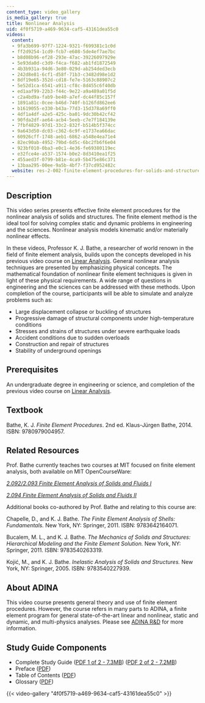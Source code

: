 ```yaml
---
content_type: video_gallery
is_media_gallery: true
title: Nonlinear Analysis
uid: 4f0f5719-a469-9634-caf5-43161dea55c0
videos:
  content:
  - 9fa3b699-97f7-1224-9321-f699381c1c0d
  - ff2d9254-1cd9-fcb7-e608-5de4ef7ae7bc
  - b8d08b96-ef28-293e-47ac-39226097929e
  - 5e93da0d-c3d9-f4ca-f682-ab1fd1872549
  - 4b3b931a-94d6-3e80-029d-ab254ded3ecb
  - 242d8e81-6cf1-d58f-71b3-c3482d98e1d2
  - 8df19e65-352d-cd18-fe7e-5163c88907c2
  - 5e52d1ca-6541-a911-cf8c-8d455c6f40db
  - ed1aaf99-22b3-f44c-9e22-a9a489a01f5d
  - c2a4bd9a-fab9-be40-a7ef-dc44f85c157f
  - 1891a81c-0cee-b46d-740f-b126fd862ee6
  - b1619055-e330-b43a-77d3-15d378a69ff0
  - 4df1a4df-a2e5-425c-ba01-9dc30b42cf42
  - 90fda2df-ae64-acb4-5eeb-c7e7f184139e
  - 7fbf4829-97d1-33c2-832f-b514b5f374cc
  - 9a643d50-dc03-c362-6c9f-e1737ea66dac
  - 60926cff-1748-aeb1-6862-a548e4ea71e4
  - 82ec90ab-4952-79bd-6d5c-6bc2fb6f6e04
  - 923bf010-0ba3-e0c1-4e36-fe69380119ec
  - e32fce4e-a537-1574-b0e2-8d3410ea1f25
  - 455aed3f-0799-b81e-4ca9-5b475e86c371
  - 13baa295-00ee-9a5b-4bf7-f37cd952482c
  website: res-2-002-finite-element-procedures-for-solids-and-structures-spring-2010
---
```


Description
-----------

This video series presents effective finite element procedures for the nonlinear analysis of solids and structures. The finite element method is the ideal tool for solving complex static and dynamic problems in engineering and the sciences. Nonlinear analysis models kinematic and/or materially nonlinear effects.

In these videos, Professor K. J. Bathe, a researcher of world renown in the field of finite element analysis, builds upon the concepts developed in his previous video course on [Linear Analysis](/resources/res-2-002-finite-element-procedures-for-solids-and-structures-spring-2010/linear). General nonlinear analysis techniques are presented by emphasizing physical concepts. The mathematical foundation of nonlinear finite element techniques is given in light of these physical requirements. A wide range of questions in engineering and the sciences can be addressed with these methods. Upon completion of the course, participants will be able to simulate and analyze problems such as:

*   Large displacement collapse or buckling of structures
*   Progressive damage of structural components under high-temperature conditions
*   Stresses and strains of structures under severe earthquake loads
*   Accident conditions due to sudden overloads
*   Construction and repair of structures
*   Stability of underground openings

Prerequisites
-------------

An undergraduate degree in engineering or science, and completion of the previous video course on [Linear Analysis](/resources/res-2-002-finite-element-procedures-for-solids-and-structures-spring-2010/linear).

Textbook
--------

Bathe, K. J. _Finite Element Procedures_. 2nd ed. Klaus-Jürgen Bathe, 2014. ISBN: 9780979004957.

Related Resources
-----------------

Prof. Bathe currently teaches two courses at MIT focused on finite element analysis, both available on MIT OpenCourseWare:

[_2.092/2.093 Finite Element Analysis of Solids and Fluids I_](/courses/2-092-finite-element-analysis-of-solids-and-fluids-i-fall-2009)

[_2.094 Finite Element Analysis of Solids and Fluids II_](/courses/2-094-finite-element-analysis-of-solids-and-fluids-ii-spring-2011)

Additional books co-authored by Prof. Bathe and relating to this course are:

Chapelle, D., and K. J. Bathe. _The Finite Element Analysis of Shells: Fundamentals._ New York, NY: Springer, 2011. ISBN: 9783642164071.

Bucalem, M. L., and K. J. Bathe. _The Mechanics of Solids and Structures: Hierarchical Modeling and the Finite Element Solution._ New York, NY: Springer, 2011. ISBN: 9783540263319.

Kojić, M., and K. J. Bathe. _Inelastic Analysis of Solids and Structures._ New York, NY: Springer, 2005. ISBN: 9783540227939.

About ADINA
-----------

This video course presents general theory and use of finite element procedures. However, the course refers in many parts to ADINA, a finite element program for general state-of-the-art linear and nonlinear, static and dynamic, and multi-physics analyses. Please see [ADINA R&D](http://www.adina.com/) for more information.

Study Guide Components
----------------------

*   Complete Study Guide ([PDF 1 of 2 - 7.3MB](/resources/res-2-002-finite-element-procedures-for-solids-and-structures-spring-2010/nonlinear/MITRES2_002S10_lec1_13.pdf)) ([PDF 2 of 2 - 7.2MB](/resources/res-2-002-finite-element-procedures-for-solids-and-structures-spring-2010/nonlinear/MITRES2_002S10_lec14_22.pdf))
*   Preface ([PDF](/resources/res-2-002-finite-element-procedures-for-solids-and-structures-spring-2010/nonlinear/MITRES2_002S10_preface.pdf))
*   Table of Contents ([PDF](/resources/res-2-002-finite-element-procedures-for-solids-and-structures-spring-2010/nonlinear/MITRES2_002S10_toc.pdf))
*   Glossary ([PDF](/resources/res-2-002-finite-element-procedures-for-solids-and-structures-spring-2010/nonlinear/MITRES2_002S10_glossary.pdf))

{{< video-gallery "4f0f5719-a469-9634-caf5-43161dea55c0" >}}

